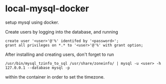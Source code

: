 # local-mysql-docker

setup mysql using docker.

Create users by logging into the database, and running

```mysql -u root -h 127.0.0.1 -p
create user '<user>'@'%' identifed by '<password>';
grant all privileges on *.* to '<user>'@'%' with grant option;
```

After installing and creating users, don't forget to run 
```
/usr/bin/mysql_tzinfo_to_sql /usr/share/zoneinfo/ | mysql -u <user> -h 127.0.0.1 --database mysql -p
``` 
within the container in order to set the timezone.
